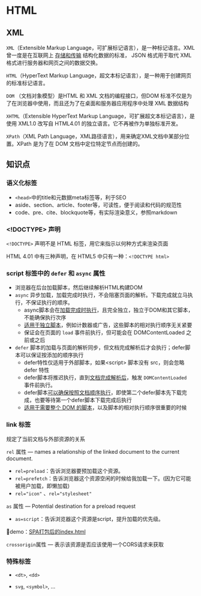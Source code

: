 # HTML

## XML

`XML`（Extensible Markup Language，可扩展标记语言），是一种标记语言。XML 曾一度是在互联网上 <u>存储和传输</u> 结构化数据的标准， JSON 格式用于取代 XML 格式进行服务器和网页之间的数据交换。

`HTML`（HyperText Markup Language，超文本标记语言），是一种用于创建网页的标准标记语言。

`DOM` （文档对象模型）是HTML 和 XML 文档的编程接口，但DOM 标准不仅是为了在浏览器中使用，而且还为了在桌面和服务器应用程序中处理 XML 数据结构

`XHTML`（Extensible HyperText Markup Language，可扩展超文本标记语言），是使用 XML1.0 改写自 HTML4.01 的独立语言。它不再被作为单独标准开发。

`XPath`（XML Path Language，XML路径语言），用来确定XML文档中某部分位置。XPath 是为了在 DOM 文档中定位特定节点而创建的。

## 知识点

### 语义化标签

- `<head>`中的title和元数据meta标签等，利于SEO
- aside、section、article、footer等，可读性，便于阅读和代码的规范性
- code、pre、cite、blockquote等，有实际渲染意义，参照markdown

### <!DOCTYPE> 声明

`<!DOCTYPE>` 声明不是 HTML 标签，用它来指示以何种方式来渲染页面

HTML 4.01 中有三种声明，在 HTML5 中只有一种：`<!DOCTYPE html>`

### script 标签中的 `defer` 和 `async` 属性

- 浏览器在后台加载脚本，然后继续解析HTML构建DOM
- `async` 异步加载，加载完成时执行，不会阻塞页面的解析。下载完成就立马执行，不保证执行的顺序。
  - async脚本会在<u>加载完成时执行</u>，且完全独立，独立于DOM和其它脚本，不能确保执行次序
  - <u>适用于独立脚本</u>，例如计数器或广告，这些脚本的相对执行顺序无关紧要
  - 保证会在页面的 `load` 事件前执行，但可能会在 DOMContentLoaded 之前或之后
- `defer` 脚本的加载与页面的解析同步，但文档完成解析后才会执行；defer脚本可以保证按添加的顺序执行
  - defer特性仅适用于外部脚本，如果\<script> 脚本没有 src，则会忽略 defer 特性
  - defer脚本将推迟执行，直到<u>文档完成解析后</u>，触发 `DOMContentLoaded ` 事件前执行。
  - defer脚本<u>可以确保按照文档顺序执行</u>，即使第二个defer脚本先下载完成，也要等待第一个defer脚本下载完成后执行
  - <u>适用于需要整个 DOM 的脚本</u>，以及脚本的相对执行顺序很重要的时候

### link 标签

规定了当前文档与外部资源的关系

`rel` 属性 —  names a relationship of the linked document to the current document.

- `rel=preload`：告诉浏览器要预加载这个资源。
- `rel=prefetch`：告诉浏览器这个资源空闲的时候给我加载一下。(因为它可能被用户加载，即懒加载)
- `rel="icon"` 、`rel="stylesheet"`

`as` 属性 — Potential destination for a preload request 

- `as=script`：告诉浏览器这个资源是script，提升加载的优先级。

🌰demo：[SPA打包后的index.html](https://lins403.github.io/vuepress-doc/notesList/vue/vue-cli/vue-cli.html#index-html)

`crossorigin`属性 — 表示该资源是否应该使用一个CORS请求来获取

### 特殊标签

- `<dt>`, `<dd>`

- `svg`, `<symbol>`, ...
